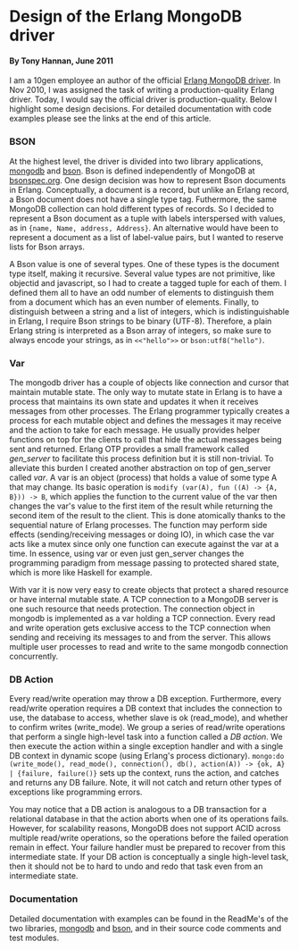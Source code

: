 # Design of the Erlang MongoDB driver
#### By Tony Hannan, June 2011

I am a 10gen employee an author of the official [Erlang MongoDB driver](http://github.com/TonyGen/mongodb-erlang). In Nov 2010, I was assigned the task of writing a production-quality Erlang driver. Today, I would say the official driver is production-quality. Below I highlight some design decisions. For detailed documentation with code examples please see the links at the end of this article.

### BSON

At the highest level, the driver is divided into two library applications, [mongodb](http://github.com/TonyGen/mongodb-erlang) and [bson](http://github.com/TonyGen/bson-erlang). Bson is defined independently of MongoDB at [bsonspec.org](http://bsonspec.org). One design decision was how to represent Bson documents in Erlang. Conceptually, a document is a record, but unlike an Erlang record, a Bson document does not have a single type tag. Futhermore, the same MongoDB collection can hold different types of records. So I decided to represent a Bson document as a tuple with labels interspersed with values, as in `{name, Name, address, Address}`. An alternative would have been to represent a document as a list of label-value pairs, but I wanted to reserve lists for Bson arrays.

A Bson value is one of several types. One of these types is the document type itself, making it recursive. Several value types are not primitive, like objectid and javascript, so I had to create a tagged tuple for each of them. I defined them all to have an odd number of elements to distinguish them from a document which has an even number of elements. Finally, to distinguish between a string and a list of integers, which is indistinguishable in Erlang, I require Bson strings to be binary (UTF-8). Therefore, a plain Erlang string is interpreted as a Bson array of integers, so make sure to always encode your strings, as in `<<"hello">>` or `bson:utf8("hello")`.

### Var

The mongodb driver has a couple of objects like connection and cursor that maintain mutable state. The only way to mutate state in Erlang is to have a process that maintains its own state and updates it when it receives messages from other processes. The Erlang programmer typically creates a process for each mutable object and defines the messages it may receive and the action to take for each message. He usually provides helper functions on top for the clients to call that hide the actual messages being sent and returned. Erlang OTP provides a small framework called *gen_server* to facilitate this process definition but it is still non-trivial. To alleviate this burden I created another abstraction on top of gen_server called *var*. A var is an object (process) that holds a value of some type A that may change. Its basic operation is `modify (var(A), fun ((A) -> {A, B})) -> B`, which applies the function to the current value of the var then changes the var's value to the first item of the result while returning the second item of the result to the client. This is done atomically thanks to the sequential nature of Erlang processes. The function may perform side effects (sending/receiving messages or doing IO), in which case the var acts like a mutex since only one function can execute against the var at a time. In essence, using var or even just gen_server changes the programming paradigm from message passing to protected shared state, which is more like Haskell for example.

With var it is now very easy to create objects that protect a shared resource or have internal mutable state. A TCP connection to a MongoDB server is one such resource that needs protection. The connection object in mongodb is implemented as a var holding a TCP connection. Every read and write operation gets exclusive access to the TCP connection when sending and receiving its messages to and from the server. This allows multiple user processes to read and write to the same mongodb connection concurrently.

### DB Action

Every read/write operation may throw a DB exception. Furthermore, every read/write operation requires a DB context that includes the connection to use, the database to access, whether slave is ok (read_mode), and whether to confirm writes (write_mode). We group a series of read/write operations that perform a single high-level task into a function called a *DB action*. We then execute the action within a single exception handler and with a single DB context in dynamic scope (using Erlang's process dictionary). `mongo:do (write_mode(), read_mode(), connection(), db(), action(A)) -> {ok, A} | {failure, failure()}` sets up the context, runs the action, and catches and returns any DB failure. Note, it will not catch and return other types of exceptions like programming errors.

You may notice that a DB action is analogous to a DB transaction for a relational database in that the action aborts when one of its operations fails. However, for scalability reasons, MongoDB does not support ACID across multiple read/write operations, so the operations before the failed operation remain in effect. Your failure handler must be prepared to recover from this intermediate state. If your DB action is conceptually a single high-level task, then it should not be to hard to undo and redo that task even from an intermediate state.

### Documentation

Detailed documentation with examples can be found in the ReadMe's of the two libraries, [mongodb](http://github.com/TonyGen/mongodb-erlang) and [bson](http://github.com/TonyGen/bson-erlang), and in their source code comments and test modules.
